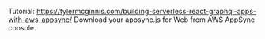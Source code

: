 Tutorial: https://tylermcginnis.com/building-serverless-react-graphql-apps-with-aws-appsync/
Download your appsync.js for Web from AWS AppSync console.

